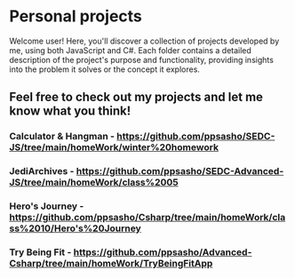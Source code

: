# Personal projects
Welcome user!
Here, you'll discover a collection of projects developed by me, using both JavaScript and C#.
Each folder contains a detailed description of the project's purpose and functionality,
providing insights into the problem it solves or the concept it explores.
## Feel free to check out my projects and let me know what you think!

### Calculator & Hangman - https://github.com/ppsasho/SEDC-JS/tree/main/homeWork/winter%20homework
### JediArchives - https://github.com/ppsasho/SEDC-Advanced-JS/tree/main/homeWork/class%2005
### Hero's Journey - https://github.com/ppsasho/Csharp/tree/main/homeWork/class%2010/Hero's%20Journey
### Try Being Fit - https://github.com/ppsasho/Advanced-Csharp/tree/main/homeWork/TryBeingFitApp
